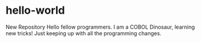 # hello-world
New Repository
Hello fellow programmers. I am a COBOL Dinosaur, learning new tricks! Just keeping up with all the programming changes.
